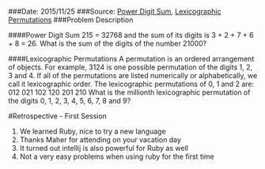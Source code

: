 ###Date: 2015/11/25
###Source: [Power Digit Sum](https://projecteuler.net/problem=16), [Lexicographic Permutations](https://projecteuler.net/problem=24)
###Problem Description

####Power Digit Sum
215 = 32768 and the sum of its digits is 3 + 2 + 7 + 6 + 8 = 26.
What is the sum of the digits of the number 21000?

####Lexicographic Permutations
A permutation is an ordered arrangement of objects. For example, 3124 is one possible permutation of the digits 1, 2, 3 and 4. If all of the permutations are listed numerically or alphabetically, we call it lexicographic order. The lexicographic permutations of 0, 1 and 2 are:
012   021   102   120   201   210
What is the millionth lexicographic permutation of the digits 0, 1, 2, 3, 4, 5, 6, 7, 8 and 9?

#Retrospective - First Session
1. We learned Ruby, nice to try a new language 
2. Thanks Maher for attending on your vacation day 
3. It turned out intellij is also powerful for Ruby as well 
4. Not a very easy problems when using ruby for the first time 